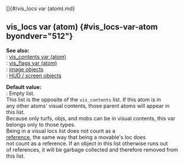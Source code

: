[]{#/vis_locs var (atom).md}    
## vis_locs var (atom) {#vis_locs-var-atom byondver="512"}    
**See also:**    
:   [vis_contents var (atom)](/atom/var/vis_contents)    
:   [vis_flags var (atom)](/atom/var/vis_flags)    
:   [image objects](/image)    
:   [HUD / screen objects](/%7Bnotes%7D/HUD)    
<!-- -->    
**Default value:**    
:   Empty list.    
This list is the opposite of the `vis_contents` list. If this atom is in    
any other atoms\' visual contents, those parent atoms will appear in    
this list.    
Because only turfs, objs, and mobs can be in visual contents, this var    
belongs only to those types.    
Being in a visual locs list does not count as a    
[reference](/DM/garbage), the same way that being a movable\'s loc does    
not count as a reference. If an object in this list otherwise runs out    
of references, it will be garbage collected and therefore removed from    
this list.  